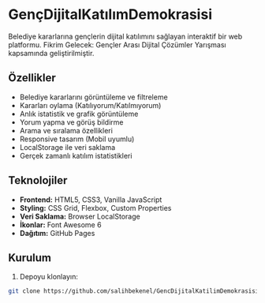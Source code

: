 # GençDijitalKatılımDemokrasisi

Belediye kararlarına gençlerin dijital katılımını sağlayan interaktif bir web platformu. Fikrim Gelecek: Gençler Arası Dijital Çözümler Yarışması kapsamında geliştirilmiştir.

##  Özellikler

-  Belediye kararlarını görüntüleme ve filtreleme
-  Kararları oylama (Katılıyorum/Katılmıyorum)
-  Anlık istatistik ve grafik görüntüleme
-  Yorum yapma ve görüş bildirme
-  Arama ve sıralama özellikleri
-  Responsive tasarım (Mobil uyumlu)
-  LocalStorage ile veri saklama
-  Gerçek zamanlı katılım istatistikleri

##  Teknolojiler

- **Frontend:** HTML5, CSS3, Vanilla JavaScript
- **Styling:** CSS Grid, Flexbox, Custom Properties
- **Veri Saklama:** Browser LocalStorage
- **İkonlar:** Font Awesome 6
- **Dağıtım:** GitHub Pages

##  Kurulum

1. Depoyu klonlayın:
```bash
git clone https://github.com/salihbekenel/GencDijitalKatilimDemokrasisi.git



